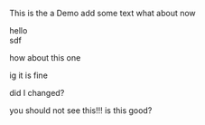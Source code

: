 This is the a Demo
add some text
what about now
<div> hello</div>sdf

how about this one

ig it is fine

did I changed?


you should not see this!!!
is this good?